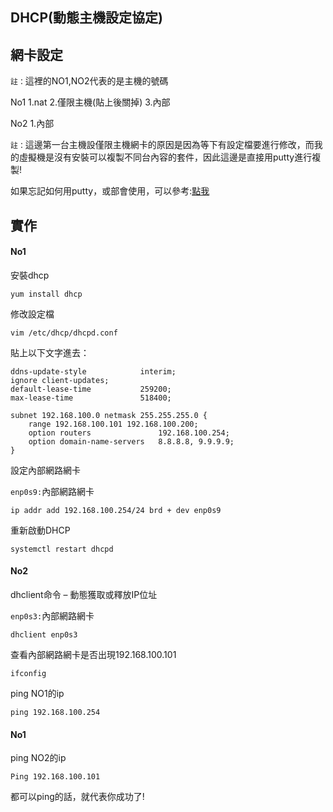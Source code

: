 ## DHCP(動態主機設定協定)
## 網卡設定
`註：`這裡的NO1,NO2代表的是主機的號碼

No1 1.nat 2.僅限主機(貼上後關掉) 3.內部

No2 1.內部

`註：`這邊第一台主機設僅限主機網卡的原因是因為等下有設定檔要進行修改，而我的虛擬機是沒有安裝可以複製不同台內容的套件，因此這邊是直接用putty進行複製!

如果忘記如何用putty，或部會使用，可以參考:[點我](https://github.com/syuan0327/Linux-note/tree/master/%E9%80%A3%E4%B8%8Aputty)

## 實作
#### No1

安裝dhcp
```
yum install dhcp
```
修改設定檔
```
vim /etc/dhcp/dhcpd.conf
```
貼上以下文字進去：
```
ddns-update-style            interim;
ignore client-updates;
default-lease-time           259200;
max-lease-time               518400;

subnet 192.168.100.0 netmask 255.255.255.0 {
    range 192.168.100.101 192.168.100.200;
    option routers               192.168.100.254;
    option domain-name-servers   8.8.8.8, 9.9.9.9;
}
```
設定內部網路網卡

`enp0s9:`內部網路網卡
```
ip addr add 192.168.100.254/24 brd + dev enp0s9
```
重新啟動DHCP
```
systemctl restart dhcpd
```

#### No2
dhclient命令 – 動態獲取或釋放IP位址

`enp0s3:`內部網路網卡
```
dhclient enp0s3
```
查看內部網路網卡是否出現192.168.100.101
```
ifconfig  
```
ping NO1的ip
```
ping 192.168.100.254
```
#### No1
ping NO2的ip
```
Ping 192.168.100.101
```
都可以ping的話，就代表你成功了!